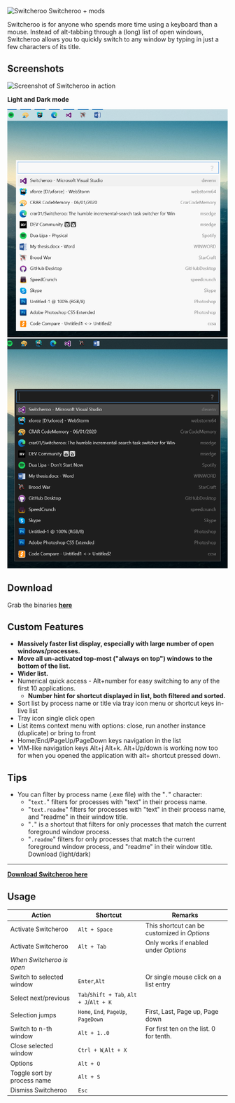 <img src="logo.png" alt="Switcheroo" width="48px" height="48px"> Switcheroo + mods

Switcheroo is for anyone who spends more time using a keyboard than a mouse.
Instead of alt-tabbing through a (long) list of open windows, Switcheroo allows
you to quickly switch to any window by typing in just a few characters of its title.

## Screenshots

<img src="screenshot.png" alt="Screenshot of Switcheroo in action" width="540px" height="372px">

**Light and Dark mode**

<img src="light.png" alt="Screenshot of Switcheroo in action" width="540px">
<img src="dark.png" alt="Screenshot of Switcheroo in action" width="540px">

Download
--------

Grab the binaries **[here](https://github.com/daanzu/Switcheroo/releases)**

Custom Features
-------
- **Massively faster list display, especially with large number of open windows/processes.**
- **Move all un-activated top-most ("always on top") windows to the bottom of the list.**
- **Wider list.**
- Numerical quick access - Alt+number for easy switching to any of the first 10 applications.
    - **Number hint for shortcut displayed in list, both filtered and sorted.**
- Sort list by process name or title via tray icon menu or shortcut keys in-live list
- Tray icon single click open
- List items context menu with options: close, run another instance (duplicate) or bring to front
- Home/End/PageUp/PageDown keys navigation in the list
- VIM-like navigation keys Alt+j Alt+k. Alt+Up/down is working now too for when you opened the application with alt+ shortcut pressed down.

Tips
----

- You can filter by process name (.exe file) with the "`.`" character:
    - "`text.`" filters for processes with "text" in their process name.
    - "`text.readme`" filters for processes with "text" in their process name, and "readme" in their window title.
    - "`.`" is a shortcut that filters for only processes that match the current foreground window process.
    - "`.readme`" filters for only processes that match the current foreground window process,  and "readme" in their window title.
Download (light/dark)
--------
**[Download Switcheroo here](https://github.com/jsonmartin/Switcheroo/releases)**

Usage
-----

Action                         | Shortcut        | Remarks
------------------------------ | --------------- | ----------
Activate Switcheroo            | `Alt + Space`   | This shortcut can be customized in _Options_
Activate Switcheroo            | `Alt + Tab`     | Only works if enabled under _Options_
_When Switcheroo is open_      |                 |
Switch to selected window      | `Enter`,`Alt`   | Or single mouse click on a list entry
Select next/previous           | `Tab`/`Shift + Tab`, `Alt + J`/`Alt + K` |
Selection jumps                | `Home`, `End`, `PageUp`, `PageDown`| First, Last, Page up, Page down
Switch to n-th window          | `Alt + 1..0`    | For first ten on the list. 0 for tenth.
Close selected window          | `Ctrl + W`,`Alt + X`|
Options                        | `Alt + O`       |
Toggle sort by process name    | `Alt + S`       |
Dismiss Switcheroo             | `Esc`           |

